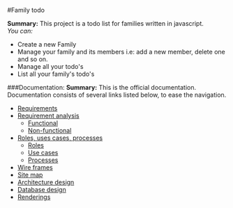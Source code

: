 #Family todo

**Summary:** This project is a todo list for families written in javascript.  
  *You can:*
  * Create a new Family
  * Manage your family and its members i.e: add a new member, delete one and so on.
  * Manage all your todo's
  * List all your family's todo's

  ###Documentation:
  **Summary:** This is the official documentation.   
   Documentation consists of several links listed below, to ease the navigation.
  * [Requirements](blank)
  * [Requirement analysis](blank)
    * [Functional](blank)
    * [Non-functional](blank)
  * [Roles, uses cases, processes](blank)
    * [Roles](blank)
    * [Use cases](blank)
    * [Processes](blank)
  * [Wire frames](blank)
  * [Site map](blank)
  * [Architecture design](blank)
  * [Database design](blank)
  * [Renderings](blank)
